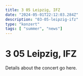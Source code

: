```yaml
---
title: 3 05 Leipzig, IFZ
date: "2024-05-01T22:12:03.284Z"
description: "03-05-leipzig-ifz"
type: "konzert"
tags: [ "summer", "news"]
---
```

# 3 05 Leipzig, IFZ

Details about the concert go here.
